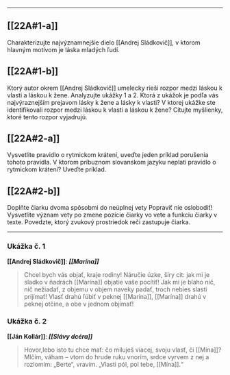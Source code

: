 
---

## [[22A#1-a]]
Charakterizujte najvýznamnejšie dielo [[Andrej Sládkovič]], v ktorom hlavným motívom je láska mladých ľudí.

## [[22A#1-b]]
Ktorý autor okrem [[Andrej Sládkovič]] umelecky rieši rozpor medzi láskou k vlasti a láskou k žene.
Analyzujte ukážky 1 a 2.
Ktorá z ukážok je podľa vás najvýraznejším prejavom lásky k žene a lásky k vlasti?
V ktorej ukážke ste identifikovali rozpor medzi láskou k vlasti a láskou k žene?
Citujte myšlienky, ktoré tento rozpor vyjadrujú.

## [[22A#2-a]]
Vysvetlite pravidlo o rytmickom krátení, uveďte jeden príklad porušenia tohoto pravidla.
V ktorom príbuznom slovanskom jazyku neplatí pravidlo o rytmickom krátení? Uveďte príklad.

## [[22A#2-b]]
Doplňte čiarku dvoma spôsobmi do neúplnej vety Popraviť nie oslobodiť!
Vysvetlite význam vety po zmene pozície čiarky vo vete a funkciu čiarky v texte.
Povedzte, ktorý zvukový prostriedok reči zastupuje čiarka.

---

### Ukážka č. 1
**[[Andrej Sládkovič]]**: ***[[Marína]]***

> Chcel bych vás objať, kraje rodiny!
> Náručie úzke, šíry cit:
> jak mi je sladko v ňadrách [[Marína]]
> objatie vaše pocítiť!
> Jak mi je blaho nič, nič nežiadať,
> z objemu v objem naveky padať,
> troch nebies slasti prijímať!
> Vlasť drahú ľúbiť v peknej [[Marína]],
> [[Marína]] drahú v peknej otčine,
> a obe v jednom objímať!

### Ukážka č. 2
**[[Ján Kollár]]**: ***[[Slávy dcéra]]***

> Hovor,lebo isto tu chce mať:
> čo miluješ viacej, svoju vlasť, či [[Mína]]?
> Mlčím, váham – vtom do hrude ruku vnorím,
> srdce vyrvem z nej a rozlomím:
> „Berte“, vravím. „Vlasti pól, pol tebe, [[Mína]].“